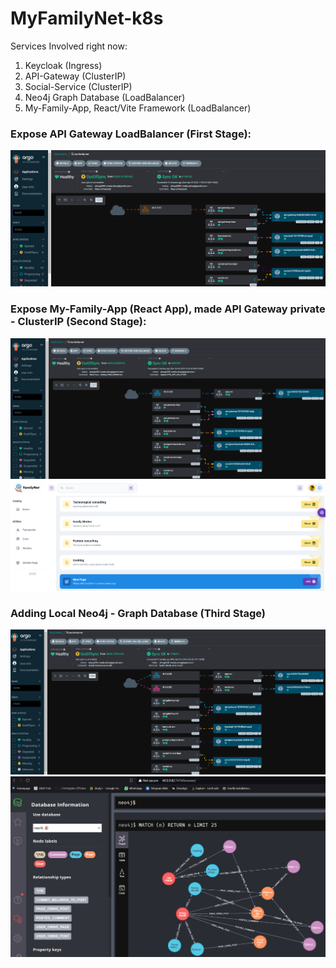 # MyFamilyNet-k8s
Services Involved right now: 
1. Keycloak (Ingress) 
2. API-Gateway (ClusterIP)
3. Social-Service (ClusterIP)
4. Neo4j Graph Database (LoadBalancer)
5. My-Family-App, React/Vite Framework (LoadBalancer)


### Expose API Gateway LoadBalancer (First Stage): 
![Expose API Gateway](./images/present_1.png)

### Expose My-Family-App (React App), made API Gateway private - ClusterIP (Second Stage):
![Expose My-Family-App](./images/present_2.png)
![My-Family-Net-App-Prototype](./images/present_3.png)

### Adding Local Neo4j - Graph Database (Third Stage)
![Expose Neo4j Database](./images/present_4.png)
![Neo4j Database](./images/present_5.png)



